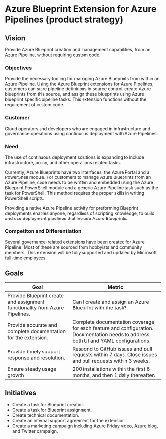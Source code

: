 # Azure Blueprint Extension for Azure Pipelines (product strategy)

## Vision

Provide Azure Blueprint creation and management capabilities, from an Azure Pipeline, without requiring custom code.

### Objectives

Provide the necessary tooling for managing Azure Blueprints from within an Azure Pipeline. Using the Azure Blueprint extensions for Azure Pipelines, customers can store pipeline definitions in source control, create Azure blueprints from this source, and assign these blueprints using Azure blueprint specific pipeline tasks. This extension functions without the requirement of custom code.

### Customer

Cloud operators and developers who are engaged in infrastructure and governance operations using continuous deployment with Azure Pipelines.

### Need

The use of continuous deployment solutions is expanding to include infrastructure, policy, and other operations related tasks. 

Currently, Azure Blueprints have two interfaces, the Azure Portal and a PowerShell module. For customers to manage Azure Blueprints from an Azure Pipeline, code needs to be written and embedded using the Azure Blueprint PowerShell module and a generic Azure Pipeline task such as the task for PowerShell. This method requires the proper skills in writing PowerShell scripts.

Providing a native Azure Pipeline activity for preforming Blueprint deployments enables anyone, regardless of scripting knowledge, to build and use deployment pipelines that include Azure Blueprints.

### Competiton and Differentiation

Several governance-related extensions have been created for Azure Pipeline. Most of these are sourced from hobbyists and community members. This extension will be fully supported and updated by Microsoft full-time employees.

## Goals

| Goal | Metric |
|---|---|
| Provide Blueprint create and assignment functionality from Azure Pipelines. | Can I create and assign an Azure Blueprint with the task? |
| Provide accurate and complete documentation for the extension. | Complete documentation coverage for each feature and configuration. Documentation needs to address both UI and YAML configurations. |
| Provide timely support response and resolution. | Respond to GitHub issues and pull requests within 7 days. Close issues and pull requests within 3 weeks. |
| Ensure steady usage growth | 200 installations within the first 6 months, and then 1 daily thereafter. |

## Initiatives

- Create a task for Blueprint creation.
- Create a task for Blueprint assignment.
- Create technical documentation.
- Create an internal support agreement for the extension.
- Create a marketing campaign including Azure Friday video, Azure blog, and Twitter campaign.